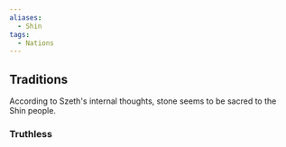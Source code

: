 ```yaml
---
aliases:
  - Shin
tags:
  - Nations
---
```


## Traditions
According to Szeth's internal thoughts, stone seems to be sacred to the Shin people.
### Truthless